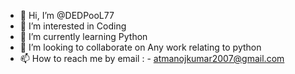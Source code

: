 - 👋 Hi, I’m @DEDPooL77
- 👀 I’m interested in Coding 
- 🌱 I’m currently learning Python 
- 💞️ I’m looking to collaborate on Any work relating to python
- 📫 How to reach me by email : - atmanojkumar2007@gmail.com

<!---
DEDPooL77/DEDPooL77 is a ✨ special ✨ repository because its `README.md` (this file) appears on your GitHub profile.
You can click the Preview link to take a look at your changes.
--->
